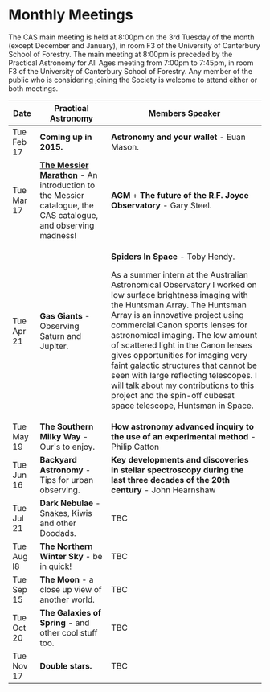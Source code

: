 Monthly Meetings
================

The CAS main meeting is held at 8:00pm on the 3rd Tuesday of the month (except
December and January), in room F3 of the University of Canterbury School of
Forestry. The main meeting at 8:00pm is preceded by the Practical Astronomy for
All Ages meeting from 7:00pm to 7:45pm, in room F3 of the University of
Canterbury School of Forestry. Any member of the public who is considering
joining the Society is welcome to attend either or both meetings.

<table class="table">
  <thead>
    <tr>
      <th>Date</th>
      <th>Practical Astronomy</th>
      <th>Members Speaker</th>
    </tr>
  </thead>
  <tbody>
    <tr>
      <td><time datetime="2015-02-17">Tue Feb 17</time></td>
      <td><strong>Coming up in 2015.</strong></td>
      <td><strong>Astronomy and your wallet</strong> - Euan Mason.</td>
    </tr>
    <tr>
      <td><time datetime="2015-03-17">Tue Mar 17</time></td>
      <td><strong><a href="/society/practical-astronomy/2015-03-17-the-messier-marathon.html">The Messier Marathon</a></strong> - An introduction to the Messier catalogue, the CAS
      catalogue, and observing madness!</td>
      <td><strong>AGM</strong> + <strong>The future of the R.F. Joyce Observatory</strong> - Gary Steel.</td>
    </tr>
    <tr>
      <td><time datetime="2015-04-21">Tue Apr 21</time></td>
      <td><strong>Gas Giants</strong> - Observing Saturn and Jupiter.</td>
      <td>
        <p>
          <strong>Spiders In Space</strong> - Toby Hendy.
        </p>
        <p>
          As a summer intern at the Australian Astronomical Observatory I worked
          on low surface brightness imaging with the Huntsman Array. The Huntsman
          Array is an innovative project using commercial Canon sports lenses for
          astronomical imaging. The low amount of scattered light in the Canon
          lenses gives opportunities for imaging very faint galactic structures
          that cannot be seen with large reflecting telescopes. I will talk about
          my contributions to this project and the spin-off cubesat space
          telescope, Huntsman in Space.
        </p>
      </td>
    </tr>
    <tr>
      <td><time datetime="2015-05-19">Tue May 19</time></td>
      <td><strong>The Southern Milky Way</strong> - Our's to enjoy.</td>
      <td><strong>How astronomy advanced inquiry to the use of an experimental method</strong> - Philip Catton</td>
    </tr>
    <tr>
      <td><time datetime="2015-06-16">Tue Jun 16</time></td>
      <td><strong>Backyard Astronomy</strong> - Tips for urban observing.</td>
      <td><strong>Key developments and discoveries in
      stellar spectroscopy during the last three decades of the 20th
      century</strong> - John Hearnshaw</td>
    </tr>
    <tr>
      <td><time datetime="2015-07-21">Tue Jul 21</time></td>
      <td><strong>Dark Nebulae</strong> - Snakes,  Kiwis and other Doodads.</td>
      <td>TBC</td>
    </tr>
    <tr>
      <td><time datetime="2015-08-18">Tue Aug l8</time></td>
      <td><strong>The Northern Winter Sky</strong> - be in quick!</td>
      <td>TBC</td>
    </tr>
    <tr>
      <td><time datetime="2015-09-15">Tue Sep 15</time></td>
      <td><strong>The Moon</strong> - a close up view of another world.</td>
      <td>TBC</td>
    </tr>
    <tr>
      <td><time datetime="2015-10-20">Tue Oct 20</time></td>
      <td><strong>The Galaxies of Spring</strong> - and other cool stuff too.</td>
      <td>TBC</td>
    </tr>
    <tr>
      <td><time datetime="2015-11-17">Tue Nov 17</time></td>
      <td><strong>Double stars.</strong></td>
      <td>TBC</td>
    </tr>
  </tbody>
</table>
